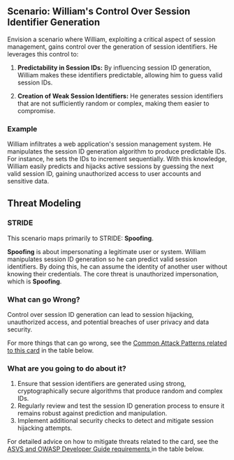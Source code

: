 ## Scenario: William's Control Over Session Identifier Generation

Envision a scenario where William, exploiting a critical aspect of session management, gains control over the generation of session identifiers. He leverages this control to:

1. **Predictability in Session IDs:** By influencing session ID generation, William makes these identifiers predictable, allowing him to guess valid session IDs.

2. **Creation of Weak Session Identifiers:** He generates session identifiers that are not sufficiently random or complex, making them easier to compromise.

### Example

William infiltrates a web application's session management system. He manipulates the session ID generation algorithm to produce predictable IDs. For instance, he sets the IDs to increment sequentially. With this knowledge, William easily predicts and hijacks active sessions by guessing the next valid session ID, gaining unauthorized access to user accounts and sensitive data.

## Threat Modeling

### STRIDE

This scenario maps primarily to STRIDE: **Spoofing**.

**Spoofing** is about impersonating a legitimate user or system.
William manipulates session ID generation so he can predict valid session identifiers.
By doing this, he can assume the identity of another user without knowing their credentials.
The core threat is unauthorized impersonation, which is **Spoofing**.

### What can go Wrong?

Control over session ID generation can lead to session hijacking, unauthorized access, and potential breaches of user privacy and data security.

For more things that can go wrong, see the [Common Attack Patterns related to this card](#mapping 'Common Attack Patterns related to this card [internal]') in the table below.

### What are you going to do about it?

1. Ensure that session identifiers are generated using strong, cryptographically secure algorithms that produce random and complex IDs.
2. Regularly review and test the session ID generation process to ensure it remains robust against prediction and manipulation.
3. Implement additional security checks to detect and mitigate session hijacking attempts.

For detailed advice on how to mitigate threats related to the card, see the [ASVS and OWASP Developer Guide requirements ](#mapping 'ASVS and OWASP Developer Guide requirements [internal]') in the table below.
